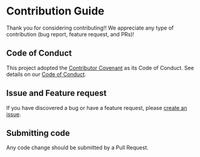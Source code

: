 # Contribution Guide

Thank you for considering contributing!!
We appreciate any type of contribution (bug report, feature request, and PRs)!

## Code of Conduct

This project adopted the [Contributor Covenant](https://www.contributor-covenant.org/) as its Code of Conduct.
See details on our [Code of Conduct](https://github.com/pecirep/vitest-markdown-reporter/blob/main/CODE_OF_CONDUCT.md).

## Issue and Feature request

If you have discovered a bug or have a feature request, please [create an issue](https://github.com/pecirep/vitest-markdown-reporter/issues/new/choose).

## Submitting code

Any code change should be submitted by a Pull Request.

